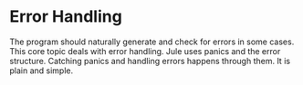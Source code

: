 # Error Handling
The program should naturally generate and check for errors in some cases. This core topic deals with error handling. Jule uses panics and the error structure. Catching panics and handling errors happens through them. It is plain and simple. 